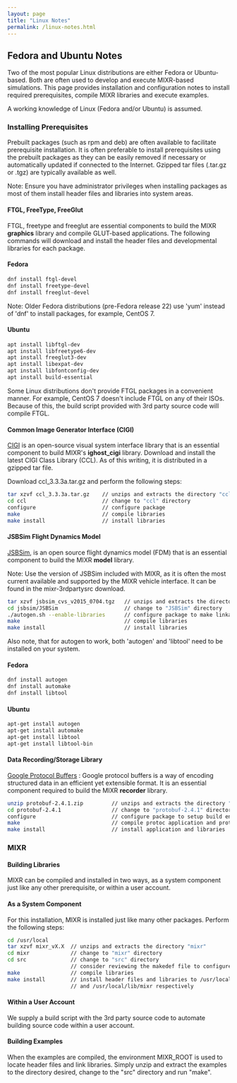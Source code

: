```yaml
---
layout: page
title: "Linux Notes"
permalink: /linux-notes.html
---
```

## Fedora and Ubuntu Notes

Two of the most popular Linux distributions are either Fedora or Ubuntu-based. Both are often used to develop and execute MIXR-based simulations. This page provides installation and configuration notes to install required prerequisites, compile MIXR libraries and execute examples.

A working knowledge of Linux (Fedora and/or Ubuntu) is assumed.

### Installing Prerequisites

Prebuilt packages (such as rpm and deb) are often available to facilitate prerequisite installation.  It is often preferable to install prerequisites using the prebuilt packages as they can be easily removed if necessary or automatically updated if connected to the Internet. Gzipped tar files (.tar.gz or .tgz) are typically available as well.

Note: Ensure you have administrator privileges when installing packages as most of them install header files and libraries into system areas.

#### FTGL, FreeType, FreeGlut

FTGL, freetype and freeglut are essential components to build the MIXR **graphics** library and compile GLUT-based applications. The following commands will download and install the header files and developmental libraries for each package.

#### Fedora

```sh
dnf install ftgl-devel
dnf install freetype-devel
dnf install freeglut-devel
```

Note: Older Fedora distributions (pre-Fedora release 22) use 'yum' instead of 'dnf' to install packages, for example, CentOS 7.

#### Ubuntu

```sh
apt install libftgl-dev
apt install libfreetype6-dev
apt install freeglut3-dev
apt install libexpat-dev
apt install libfontconfig-dev
apt install build-essential
```

Some Linux distributions don't provide FTGL packages in a convenient manner.  For example, CentOS 7 doesn't include FTGL on any of their ISOs.  Because of this, the build script provided with 3rd party source code will compile FTGL.

#### Common Image Generator Interface (CIGI)

[CIGI](http://cigi.sourceforge.net) is an open-source visual system interface library that is an essential component to build MIXR's **ighost_cigi** library. Download and install the latest CIGI Class Library (CCL).  As of this writing, it is distributed in a gzipped tar file.

Download ccl_3.3.3a.tar.gz and perform the following steps:

````sh
tar xzvf ccl_3.3.3a.tar.gz    // unzips and extracts the directory "ccl"
cd ccl                        // change to "ccl" directory
configure                     // configure package
make                          // compile libraries
make install                  // install libraries
````

#### JSBSim Flight Dynamics Model

[JSBSim](http://jsbsim.sourceforge.net), is an open source flight dynamics model (FDM) that is an essential component to build the MIXR **model** library.

Note: Use the version of JSBSim included with MIXR, as it is often the most current available and supported by the MIXR vehicle interface. It can be found in the mixr-3rdpartysrc download.

````sh
tar xzvf jsbsim_cvs_v2015_0704.tgz   // unzips and extracts the directory "jsbsim"
cd jsbsim/JSBSim                     // change to "JSBSim" directory
./autogen.sh --enable-libraries      // configure package to make linkable libraries
make                                 // compile libraries
make install                         // install libraries
````

Also note, that for autogen to work, both 'autogen' and 'libtool' need to be installed on your system.

#### Fedora

````sh
dnf install autogen
dnf install automake
dnf install libtool
````

#### Ubuntu

````sh
apt-get install autogen
apt-get install automake
apt-get install libtool
apt-get install libtool-bin
````

#### Data Recording/Storage Library

[Google Protocol Buffers](http://code.google.com/p/protobuf/) : Google protocol buffers is a way of encoding structured data in an efficient yet extensible format. It is an essential component required to build the MIXR **recorder** library.

````sh
unzip protobuf-2.4.1.zip         // unzips and extracts the directory "protobuf-2.4.1"
cd protobuf-2.4.1                // change to "protobuf-2.4.1" directory
configure                        // configure package to setup build environment
make                             // compile protoc application and protobuf libraries
make install                     // install application and libraries
````

### MIXR

#### Building Libraries

MIXR can be compiled and installed in two ways, as a system component just like any other prerequisite, or within a user account.

#### As a System Component

For this installation, MIXR is installed just like many other packages. Perform the following steps:

````sh
cd /usr/local
tar xzvf mixr_vX.X  // unzips and extracts the directory "mixr"
cd mixr             // change to "mixr" directory
cd src              // change to "src" directory
                    // consider reviewing the makedef file to configure options
make                // compile libraries
make install        // install header files and libraries to /usr/local/include/mixr
                    // and /usr/local/lib/mixr respectively
````

#### Within a User Account

We supply a build script with the 3rd party source code to automate building source code within a user account.  

#### Building Examples

When the examples are compiled, the environment MIXR_ROOT is used to locate header files and link libraries.  Simply unzip and extract the examples to the directory desired, change to the "src" directory and run "make".
